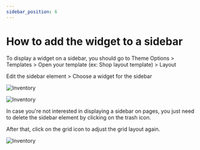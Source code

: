```yaml
---
sidebar_position: 6
---
```

# How to add the widget to a sidebar

To display a widget on a sidebar, you should go to Theme Options > Templates > Open your template (ex: Shop layout template) > Layout

Edit the sidebar element > Choose a widget for the sidebar

![Inventory](./img/sidebar-element.avif)

![Inventory](./img/widget.avif)

In case you're not interested in displaying a sidebar on pages, you just need to delete the sidebar element by clicking on the trash icon. 

After that, click on the grid icon to adjust the grid layout again. 

![Inventory](./img/delete.avif)

